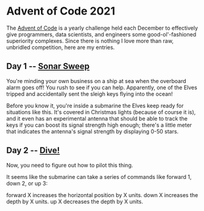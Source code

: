 # Advent of Code 2021
The [Advent of Code](https://adventofcode.com/) is a yearly challenge held each December to effectively give programmers, data scientists, and engineers some good-ol'-fashioned superiority complexes. Since there is nothing I love more than raw, unbridled competition, here are my entries.

## Day 1 -- [Sonar Sweep](https://adventofcode.com/2021/day/1)

You're minding your own business on a ship at sea when the overboard alarm goes off! You rush to see if you can help. Apparently, one of the Elves tripped and accidentally sent the sleigh keys flying into the ocean!

Before you know it, you're inside a submarine the Elves keep ready for situations like this. It's covered in Christmas lights (because of course it is), and it even has an experimental antenna that should be able to track the keys if you can boost its signal strength high enough; there's a little meter that indicates the antenna's signal strength by displaying 0-50 stars.

## Day 2 -- [Dive!](https://adventofcode.com/2021/day/2)

Now, you need to figure out how to pilot this thing.

It seems like the submarine can take a series of commands like forward 1, down 2, or up 3:

forward X increases the horizontal position by X units.
down X increases the depth by X units.
up X decreases the depth by X units.
